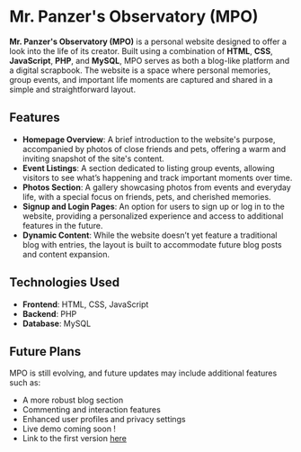# Mr. Panzer's Observatory (MPO)

**Mr. Panzer's Observatory (MPO)** is a personal website designed to offer a look into the life of its creator. Built using a combination of **HTML**, **CSS**, **JavaScript**, **PHP**, and **MySQL**, MPO serves as both a blog-like platform and a digital scrapbook. The website is a space where personal memories, group events, and important life moments are captured and shared in a simple and straightforward layout.

## Features

- **Homepage Overview**: A brief introduction to the website's purpose, accompanied by photos of close friends and pets, offering a warm and inviting snapshot of the site's content.
- **Event Listings**: A section dedicated to listing group events, allowing visitors to see what’s happening and track important moments over time.
- **Photos Section**: A gallery showcasing photos from events and everyday life, with a special focus on friends, pets, and cherished memories.
- **Signup and Login Pages**: An option for users to sign up or log in to the website, providing a personalized experience and access to additional features in the future.
- **Dynamic Content**: While the website doesn’t yet feature a traditional blog with entries, the layout is built to accommodate future blog posts and content expansion.

## Technologies Used

- **Frontend**: HTML, CSS, JavaScript
- **Backend**: PHP
- **Database**: MySQL

## Future Plans

MPO is still evolving, and future updates may include additional features such as:

- A more robust blog section
- Commenting and interaction features
- Enhanced user profiles and privacy settings
- Live demo coming soon !
- Link to the first version [here](https://github.com/mrpanzerr/mr-panzers-observatory)
